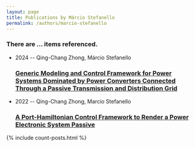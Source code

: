 ```yaml
---
layout: page
title: Publications by Márcio Stefanello
permalink: /authors/marcio-stefanello
---
```


<h3 id="number-posts">There are ... items referenced.</h3>
<ul class="post-list">
<li><span class='post-meta'>2024 -- Qing-Chang Zhong, Márcio Stefanello</span><h3><a class='post-link' href="{{ site.baseurl }}/generic-modeling-and-control-framework-for-power-systems-dominated-by-power-converters-connected-through-a-passive-transmission-and-distribution-grid">Generic Modeling and Control Framework for Power Systems Dominated by Power Converters Connected Through a Passive Transmission and Distribution Grid</a></h3></li>
<li><span class='post-meta'>2022 -- Qing-Chang Zhong, Marcio Stefanello</span><h3><a class='post-link' href="{{ site.baseurl }}/a-port-hamiltonian-control-framework-to-render-a-power-electronic-system-passive">A Port-Hamiltonian Control Framework to Render a Power Electronic System Passive</a></h3></li>

</ul>
{% include count-posts.html %}
